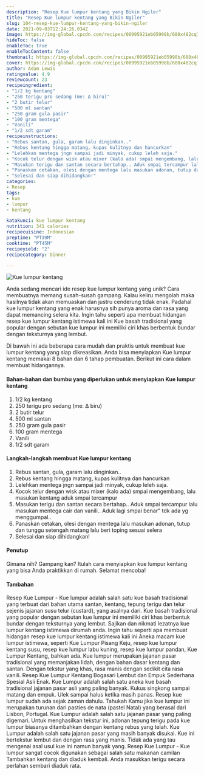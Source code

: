 ```yaml
---
description: "Resep Kue lumpur kentang yang Bikin Ngiler"
title: "Resep Kue lumpur kentang yang Bikin Ngiler"
slug: 104-resep-kue-lumpur-kentang-yang-bikin-ngiler
date: 2021-09-03T12:24:26.034Z
image: https://img-global.cpcdn.com/recipes/00995921eb05998b/680x482cq70/kue-lumpur-kentang-foto-resep-utama.jpg
hideToc: false
enableToc: true
enableTocContent: false
thumbnail: https://img-global.cpcdn.com/recipes/00995921eb05998b/680x482cq70/kue-lumpur-kentang-foto-resep-utama.jpg
cover: https://img-global.cpcdn.com/recipes/00995921eb05998b/680x482cq70/kue-lumpur-kentang-foto-resep-utama.jpg
author: Adam Lewis
ratingvalue: 4.9
reviewcount: 23
recipeingredient:
- "1/2 kg kentang"
- "250 terigu pro sedang (me: Δ biru)"
- "2 butir telur"
- "500 ml santan"
- "250 gram gula pasir"
- "100 gram mentega"
- "Vanili"
- "1/2 sdt garam"
recipeinstructions:
- "Rebus santan, gula, garam lalu dinginkan.."
- "Rebus kentang hingga matang, kupas kulitnya dan hancurkan"
- "Lelehkan mentega jngn sampai jadi minyak, cukup leleh saja."
- "Kocok telur dengan wisk atau mixer (kalo ada) smpai mengembang, lalu masukan kentang aduk smpai tercampur"
- "Masukan terigu dan santan secara bertahap.. Aduk smpai tercampur lalu masukan mentega cair dan vanili.. Aduk lagi smpai benar\" tdk ada yg menggumpal.."
- "Panaskan cetakan, olesi dengan mentega lalu masukan adonan, tutup dan tunggu setengah matang lalu beri toping sesuai selera"
- "Selesai dan siap dihidangkan!"
categories:
- Resep
tags:
- kue
- lumpur
- kentang

katakunci: kue lumpur kentang 
nutrition: 341 calories
recipecuisine: Indonesian
preptime: "PT39M"
cooktime: "PT45M"
recipeyield: "2"
recipecategory: Dinner

---
```



![Kue lumpur kentang](https://img-global.cpcdn.com/recipes/00995921eb05998b/680x482cq70/kue-lumpur-kentang-foto-resep-utama.jpg)

Anda sedang mencari ide resep kue lumpur kentang yang unik? Cara membuatnya memang susah-susah gampang. Kalau keliru mengolah maka hasilnya tidak akan memuaskan dan justru cenderung tidak enak. Padahal kue lumpur kentang yang enak harusnya sih punya aroma dan rasa yang dapat memancing selera kita.
Ingin tahu seperti apa membuat hidangan resep kue lumpur kentang istimewa kali ini Kue basah tradisional yang popular dengan sebutan kue lumpur ini memiliki ciri khas berbentuk bundar dengan teksturnya yang lembut. 



Di bawah ini ada beberapa cara mudah dan praktis untuk membuat kue lumpur kentang yang siap dikreasikan. Anda bisa menyiapkan Kue lumpur kentang memakai 8 bahan dan 6 tahap pembuatan. Berikut ini cara dalam membuat hidangannya.

<!--inarticleads1-->

#### Bahan-bahan dan bumbu yang diperlukan untuk menyiapkan Kue lumpur kentang

1. 1/2 kg kentang
1. 250 terigu pro sedang (me: Δ biru)
1. 2 butir telur
1. 500 ml santan
1. 250 gram gula pasir
1. 100 gram mentega
1. Vanili
1. 1/2 sdt garam

<!--inarticleads2-->

#### Langkah-langkah membuat Kue lumpur kentang

1. Rebus santan, gula, garam lalu dinginkan..
1. Rebus kentang hingga matang, kupas kulitnya dan hancurkan
1. Lelehkan mentega jngn sampai jadi minyak, cukup leleh saja.
1. Kocok telur dengan wisk atau mixer (kalo ada) smpai mengembang, lalu masukan kentang aduk smpai tercampur
1. Masukan terigu dan santan secara bertahap.. Aduk smpai tercampur lalu masukan mentega cair dan vanili.. Aduk lagi smpai benar\" tdk ada yg menggumpal..
1. Panaskan cetakan, olesi dengan mentega lalu masukan adonan, tutup dan tunggu setengah matang lalu beri toping sesuai selera
1. Selesai dan siap dihidangkan!

#### Penutup

Gimana nih? Gampang kan? Itulah cara menyiapkan kue lumpur kentang yang bisa Anda praktikkan di rumah. Selamat mencoba!

#### Tambahan

Resep Kue Lumpur - Kue lumpur adalah salah satu kue basah tradisional yang terbuat dari bahan utama santan, kentang, tepung terigu dan telur sejenis jajanan susu telur (custard), yang asalnya dari. Kue basah tradisional yang popular dengan sebutan kue lumpur ini memiliki ciri khas berbentuk bundar dengan teksturnya yang lembut. Sajikan dan nikmati lezatnya kue lumpur kentang istimewa dirumah anda. Ingin tahu seperti apa membuat hidangan resep kue lumpur kentang istimewa kali ini Aneka macam kue lumpur istimewa, seperti Kue Lumpur Pisang Keju, resep kue lumpur kentang susu, resep kue lumpur labu kuning, resep kue lumpur pandan, Kue Lumpur Kentang, bahkan ada. Kue lumpur merupakan jajanan pasar tradisional yang memanjakan lidah, dengan bahan dasar kentang dan santan. Dengan tekstur yang khas, rasa manis dengan sedikit cita rasa vanili. Resep Kue Lumpur Kentang Bogasari Lembut dan Empuk Sederhana Spesial Asli Enak. Kue Lumpur adalah salah satu aneka kue basah tradisional jajanan pasar asli yang paling banyak. Kukus singkong sampai matang dan empuk. Ulek sampai halus ketika masih panas. Resep kue lumpur sudah ada sejak zaman dahulu. Tahukah Kamu jika kue lumpur ini merupakan turunan dari pasties de nata (pastel Natal) yang berasal dari Lisbon, Portugal. Kue Lumpur adalah salah satu jajanan pasar yang paling digemari. Untuk menghasilkan tekstur ini, adonan tepung terigu pada kue lumpur biasanya ditambahkan dengan kentang rebus yang telah. Kue Lumpur adalah salah satu jajanan pasar yang masih banyak disukai. Kue ini bertekstur lembut dan dengan rasa yang manis. Tidak ada yang tau mengenai asal usul kue ini namun banyak yang. Resep Kue Lumpur - Kue lumpur sangat cocok digunakan sebagai salah satu makanan camilan Tambahkan kentang dan diaduk kembali. Anda masukkan terigu secara perlahan sembari diaduk rata. 

